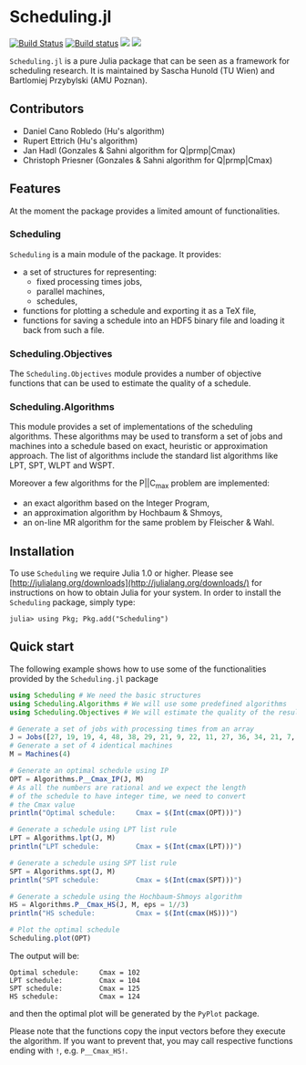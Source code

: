 # Scheduling.jl

[![Build Status](https://travis-ci.com/bprzybylski/Scheduling.jl.svg?token=gFe3pwbJStQNzQKPFygs&branch=master)](https://travis-ci.com/bprzybylski/Scheduling.jl)
[![Build status](https://ci.appveyor.com/api/projects/status/adei73o13k6wh93j?svg=true)](https://ci.appveyor.com/project/bprzybylski/scheduling-jl)
[![](https://img.shields.io/badge/docs-stable-blue.svg)](https://bprzybylski.github.io/Scheduling.jl/stable)
[![](https://img.shields.io/badge/docs-dev-blue.svg)](https://bprzybylski.github.io/Scheduling.jl/dev)

`Scheduling.jl` is a pure Julia package that can be seen as a framework for scheduling research. It is maintained by Sascha Hunold (TU Wien) and Bartlomiej Przybylski (AMU Poznan).

## Contributors

- Daniel Cano Robledo (Hu's algorithm)
- Rupert Ettrich (Hu's algorithm)
- Jan Hadl (Gonzales & Sahni algorithm for Q|prmp|Cmax)
- Christoph Priesner (Gonzales & Sahni algorithm for Q|prmp|Cmax)

## Features

At the moment the package provides a limited amount of functionalities.

### Scheduling

`Scheduling` is a main module of the package. It provides:

* a set of structures for representing:
  * fixed processing times jobs,
  * parallel machines,
  * schedules,
* functions for plotting a schedule and exporting it as a TeX file,
* functions for saving a schedule into an HDF5 binary file and loading it back from such a file.

### Scheduling.Objectives

The `Scheduling.Objectives` module provides a number of objective functions that can be used to estimate the quality of a schedule.

### Scheduling.Algorithms

This module provides a set of implementations of the scheduling algorithms. These algorithms may be used to transform a set of jobs and machines into a schedule based on exact, heuristic or approximation approach. The list of algorithms include the standard list algorithms like LPT, SPT, WLPT and WSPT.

Moreover a few algorithms for the $\text{P}||\text{C}_\text{max}$ problem are implemented:

* an exact algorithm based on the Integer Program,
* an approximation algorithm by Hochbaum & Shmoys,
* an on-line MR algorithm for the same problem by Fleischer & Wahl.

## Installation

To use `Scheduling` we require Julia 1.0 or higher. Please see
[http://julialang.org/downloads](http://julialang.org/downloads/) for instructions on how to obtain Julia for your system. In order to install the `Scheduling` package, simply type:

```julia-repl
julia> using Pkg; Pkg.add("Scheduling")
```

## Quick start

The following example shows how to use some of the functionalities provided by the `Scheduling.jl` package

```julia
using Scheduling # We need the basic structures
using Scheduling.Algorithms # We will use some predefined algorithms
using Scheduling.Objectives # We will estimate the quality of the resulting schedules

# Generate a set of jobs with processing times from an array
J = Jobs([27, 19, 19, 4, 48, 38, 29, 21, 9, 22, 11, 27, 36, 34, 21, 7, 7, 28])
# Generate a set of 4 identical machines
M = Machines(4)

# Generate an optimal schedule using IP
OPT = Algorithms.P__Cmax_IP(J, M)
# As all the numbers are rational and we expect the length
# of the schedule to have integer time, we need to convert
# the Cmax value
println("Optimal schedule:     Cmax = $(Int(cmax(OPT)))")

# Generate a schedule using LPT list rule
LPT = Algorithms.lpt(J, M)
println("LPT schedule:         Cmax = $(Int(cmax(LPT)))")

# Generate a schedule using SPT list rule
SPT = Algorithms.spt(J, M)
println("SPT schedule:         Cmax = $(Int(cmax(SPT)))")

# Generate a schedule using the Hochbaum-Shmoys algorithm
HS = Algorithms.P__Cmax_HS(J, M, eps = 1//3)
println("HS schedule:          Cmax = $(Int(cmax(HS)))")

# Plot the optimal schedule
Scheduling.plot(OPT)
```

The output will be:

```
Optimal schedule:     Cmax = 102
LPT schedule:         Cmax = 104
SPT schedule:         Cmax = 125
HS schedule:          Cmax = 124
```

and then the optimal plot will be generated by the `PyPlot` package.

Please note that the functions copy the input vectors before they execute the algorithm. If you want to prevent that, you may call respective functions ending with `!`, e.g. `P__Cmax_HS!`.
